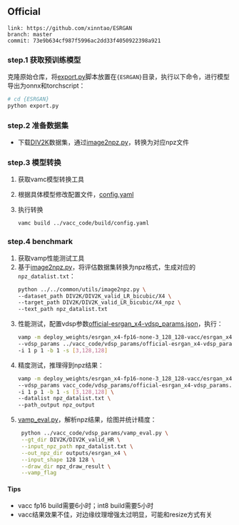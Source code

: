 ## Official

```
link: https://github.com/xinntao/ESRGAN
branch: master
commit: 73e9b634cf987f5996ac2dd33f4050922398a921
```

### step.1 获取预训练模型
克隆原始仓库，将[export.py](./export.py)脚本放置在`{ESRGAN}`目录，执行以下命令，进行模型导出为onnx和torchscript：
```bash
# cd {ESRGAN}
python export.py
```

### step.2 准备数据集
- 下载[DIV2K](https://data.vision.ee.ethz.ch/cvl/DIV2K/)数据集，通过[image2npz.py](../../common/utils/image2npz.py)，转换为对应npz文件

### step.3 模型转换
1. 获取vamc模型转换工具
2. 根据具体模型修改配置文件，[config.yaml](../vacc_code/build/config.yaml)
3. 执行转换

   ```bash
   vamc build ../vacc_code/build/config.yaml
   ```

### step.4 benchmark

1. 获取vamp性能测试工具
2. 基于[image2npz.py](../../common/utils/image2npz.py)，将评估数据集转换为npz格式，生成对应的`npz_datalist.txt`：
    ```bash
    python ../../common/utils/image2npz.py \
    --dataset_path DIV2K/DIV2K_valid_LR_bicubic/X4 \
    --target_path DIV2K/DIV2K_valid_LR_bicubic/X4_npz \
    --text_path npz_datalist.txt
    ```
3. 性能测试，配置vdsp参数[official-esrgan_x4-vdsp_params.json](../vacc_code/vdsp_params/official-esrgan_x4-vdsp_params.json)，执行：
    ```bash
    vamp -m deploy_weights/esrgan_x4-fp16-none-3_128_128-vacc/esrgan_x4 \
    --vdsp_params ../vacc_code/vdsp_params/official-esrgan_x4-vdsp_params.json \
    -i 1 p 1 -b 1 -s [3,128,128]
    ```
4. 精度测试，推理得到npz结果：
    ```bash
    vamp -m deploy_weights/esrgan_x4-fp16-none-3_128_128-vacc/esrgan_x4 \
    --vdsp_params vacc_code/vdsp_params/official-esrgan_x4-vdsp_params.json \
    -i 1 p 1 -b 1 -s [3,128,128] \
    --datalist npz_datalist.txt \
    --path_output npz_output
    ```
5. [vamp_eval.py](../vacc_code/vdsp_params/vamp_eval.py)，解析npz结果，绘图并统计精度：
   ```bash
    python ../vacc_code/vdsp_params/vamp_eval.py \
    --gt_dir DIV2K/DIV2K_valid_HR \
    --input_npz_path npz_datalist.txt \
    --out_npz_dir outputs/esrgan_x4 \
    --input_shape 128 128 \
    --draw_dir npz_draw_result \
    --vamp_flag
   ```


#### Tips
- vacc fp16 build需要6小时；int8 build需要5小时
- vacc结果效果不佳，对边缘纹理增强太过明显，可能和resize方式有关